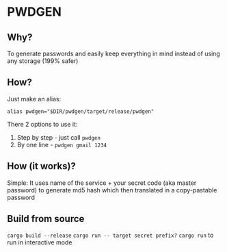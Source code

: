 # PWDGEN
## Why?
To generate passwords and easily keep everything in mind instead of using any storage (199% safer)

## How?
Just make an alias:
```
alias pwdgen="$DIR/pwdgen/target/release/pwdgen"
```
There 2 options to use it:
1. Step by step - just call `pwdgen`
2. By one line - `pwdgen gmail 1234`

## How (it works)?
Simple:
It uses name of the service + your secret code (aka master password) to generate md5 hash which then translated in a copy-pastable password

## Build from source
`cargo build --release`
`cargo run -- target secret prefix?`
`cargo run` to run in interactive mode
